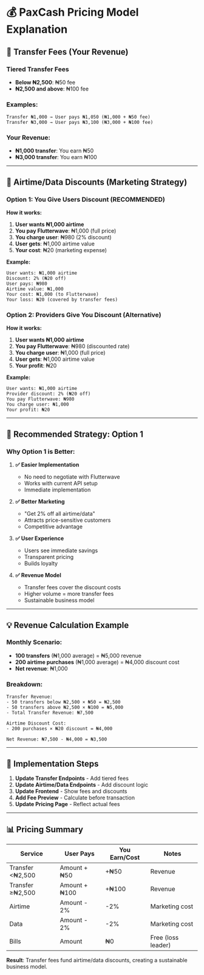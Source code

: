 # 💰 PaxCash Pricing Model Explanation

## 🏦 **Transfer Fees (Your Revenue)**

### **Tiered Transfer Fees**
- **Below ₦2,500**: ₦50 fee
- **₦2,500 and above**: ₦100 fee

### **Examples:**
```
Transfer ₦1,000 → User pays ₦1,050 (₦1,000 + ₦50 fee)
Transfer ₦3,000 → User pays ₦3,100 (₦3,000 + ₦100 fee)
```

### **Your Revenue:**
- **₦1,000 transfer**: You earn ₦50
- **₦3,000 transfer**: You earn ₦100

---

## 📱 **Airtime/Data Discounts (Marketing Strategy)**

### **Option 1: You Give Users Discount (RECOMMENDED)**

**How it works:**
1. **User wants ₦1,000 airtime**
2. **You pay Flutterwave**: ₦1,000 (full price)
3. **You charge user**: ₦980 (2% discount)
4. **User gets**: ₦1,000 airtime value
5. **Your cost**: ₦20 (marketing expense)

**Example:**
```
User wants: ₦1,000 airtime
Discount: 2% (₦20 off)
User pays: ₦980
Airtime value: ₦1,000
Your cost: ₦1,000 (to Flutterwave)
Your loss: ₦20 (covered by transfer fees)
```

### **Option 2: Providers Give You Discount (Alternative)**

**How it works:**
1. **User wants ₦1,000 airtime**
2. **You pay Flutterwave**: ₦980 (discounted rate)
3. **You charge user**: ₦1,000 (full price)
4. **User gets**: ₦1,000 airtime value
5. **Your profit**: ₦20

**Example:**
```
User wants: ₦1,000 airtime
Provider discount: 2% (₦20 off)
You pay Flutterwave: ₦980
You charge user: ₦1,000
Your profit: ₦20
```

---

## 🎯 **Recommended Strategy: Option 1**

### **Why Option 1 is Better:**

1. **✅ Easier Implementation**
   - No need to negotiate with Flutterwave
   - Works with current API setup
   - Immediate implementation

2. **✅ Better Marketing**
   - "Get 2% off all airtime/data"
   - Attracts price-sensitive customers
   - Competitive advantage

3. **✅ User Experience**
   - Users see immediate savings
   - Transparent pricing
   - Builds loyalty

4. **✅ Revenue Model**
   - Transfer fees cover the discount costs
   - Higher volume = more transfer fees
   - Sustainable business model

---

## 💡 **Revenue Calculation Example**

### **Monthly Scenario:**
- **100 transfers** (₦1,000 average) = ₦5,000 revenue
- **200 airtime purchases** (₦1,000 average) = ₦4,000 discount cost
- **Net revenue**: ₦1,000

### **Breakdown:**
```
Transfer Revenue:
- 50 transfers below ₦2,500 × ₦50 = ₦2,500
- 50 transfers above ₦2,500 × ₦100 = ₦5,000
- Total Transfer Revenue: ₦7,500

Airtime Discount Cost:
- 200 purchases × ₦20 discount = ₦4,000

Net Revenue: ₦7,500 - ₦4,000 = ₦3,500
```

---

## 🚀 **Implementation Steps**

1. **Update Transfer Endpoints** - Add tiered fees
2. **Update Airtime/Data Endpoints** - Add discount logic
3. **Update Frontend** - Show fees and discounts
4. **Add Fee Preview** - Calculate before transaction
5. **Update Pricing Page** - Reflect actual fees

---

## 📊 **Pricing Summary**

| Service | User Pays | You Earn/Cost | Notes |
|---------|-----------|---------------|-------|
| Transfer <₦2,500 | Amount + ₦50 | +₦50 | Revenue |
| Transfer ≥₦2,500 | Amount + ₦100 | +₦100 | Revenue |
| Airtime | Amount - 2% | -2% | Marketing cost |
| Data | Amount - 2% | -2% | Marketing cost |
| Bills | Amount | ₦0 | Free (loss leader) |

**Result**: Transfer fees fund airtime/data discounts, creating a sustainable business model.



